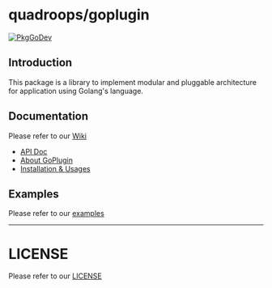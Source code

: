# quadroops/goplugin 

[![PkgGoDev](https://pkg.go.dev/badge/github.com/quadroops/goplugin)](https://pkg.go.dev/github.com/quadroops/goplugin)

## Introduction

This package is a library to implement modular and pluggable architecture for application using
Golang's language.

## Documentation

Please refer to our [Wiki](https://github.com/quadroops/goplugin/wiki)

- [API Doc](https://pkg.go.dev/github.com/quadroops/goplugin)
- [About GoPlugin](https://github.com/quadroops/goplugin/wiki)
- [Installation & Usages](https://github.com/quadroops/goplugin/wiki/Installation-&-Usage)

## Examples

Please refer to our [examples](https://github.com/quadroops/goplugin/tree/master/examples)

---

# LICENSE

Please refer to our [LICENSE](https://github.com/quadroops/goplugin/blob/master/LICENSE)